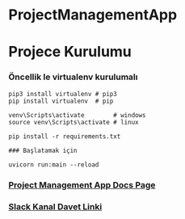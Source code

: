 # ProjectManagementApp

# Projece Kurulumu

### Öncellik le virtualenv kurulumalı
```
pip3 install virtualenv # pip3
pip install virtualenv  # pip

venv\Scripts\activate        # windows
source venv\Scripts\activate # linux

pip install -r requirements.txt

### Başlatamak için

uvicorn run:main --reload

```
###  [Project Management App Docs Page](http://0.0.0.0:8000/docs)
###  [Slack Kanal Davet Linki](https://join.slack.com/t/heybooster-workspace/shared_invite/zt-1gw43hffk-lRnLHx_U3ui21Lp3VHaxdw)
